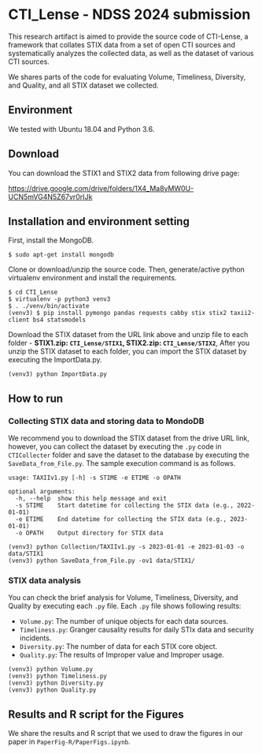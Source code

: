 # CTI_Lense - NDSS 2024 submission

This research artifact is aimed to provide the source code of CTI-Lense, a framework that collates STIX data from a set of open CTI sources and systematically analyzes the collected data, as well as the dataset of various CTI sources.

We shares parts of the code for evaluating Volume, Timeliness, Diversity, and Quality, and all STIX dataset we collected.

## Environment
We tested with Ubuntu 18.04 and Python 3.6.

## Download
You can download the STIX1 and STIX2 data from following drive page:

https://drive.google.com/drive/folders/1X4_Ma8yMW0U-UCN5mVG4N5Z67vr0rIJk

## Installation and environment setting
First, install the MongoDB.
```
$ sudo apt-get install mongodb
```
Clone or download/unzip the source code. Then, generate/active python virtualenv environment and install the requirements.
```
$ cd CTI_Lense
$ virtualenv -p python3 venv3
$ . ./venv/bin/activate
(venv3) $ pip install pymongo pandas requests cabby stix stix2 taxii2-client bs4 statsmodels
```
Download the STIX dataset from the URL link above and unzip file to each folder - **STIX1.zip: `CTI_Lense/STIX1`, STIX2.zip: `CTI_Lense/STIX2`**, After you unzip the STIX dataset to each folder, you can import the STIX dataset by executing the ImportData.py.
```
(venv3) python ImportData.py
```

## How to run
### Collecting STIX data and storing data to MondoDB
We recommend you to download the STIX dataset from the drive URL link, however, you can collect the dataset by executing the `.py` code in `CTICollecter` folder and save the dataset to the database by executing the ` SaveData_from_File.py`. The sample execution command is as follows.
```
usage: TAXIIv1.py [-h] -s STIME -e ETIME -o OPATH

optional arguments:
  -h, --help  show this help message and exit
  -s STIME    Start datetime for collecting the STIX data (e.g., 2022-01-01)
  -e ETIME    End datetime for collecting the STIX data (e.g., 2023-01-01)
  -o OPATH    Output directory for STIX data

(venv3) python Collection/TAXIIv1.py -s 2023-01-01 -e 2023-01-03 -o data/STIX1
(venv3) python SaveData_from_File.py -ov1 data/STIX1/
```
### STIX data analysis
You can check the brief analysis for Volume, Timeliness, Diversity, and Quality by executing each `.py` file. Each `.py` file shows following results:
* `Volume.py`: The number of unique objects for each data sources.
* `Timeliness.py`: Granger causality results for daily STIx data and security incidents.
* `Diversity.py`: The number of data for each STIX core object.
* `Quality.py`: The results of Improper value and Improper usage.
```
(venv3) python Volume.py
(venv3) python Timeliness.py
(venv3) python Diversity.py
(venv3) python Quality.py
```

## Results and R script for the Figures
We share the results and R script that we used to draw the figures in our paper in `PaperFig-R/PaperFigs.ipynb`.
